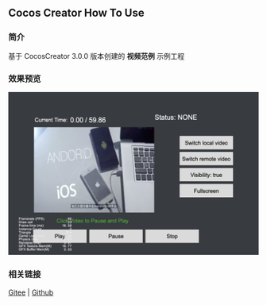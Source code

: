 ## Cocos Creator How To Use

### 简介

基于 CocosCreator 3.0.0 版本创建的 **视频范例** 示例工程

### 效果预览
![image](../../image/202203/2022030207.jpg)

### 相关链接
[Gitee](https://gitee.com/mirrors_cocos-creator/example-cases/tree/v2.4.3/assets/cases/02_ui/09_videoplayer) | [Github](https://github.com/cocos-creator/example-cases/tree/v2.4.3/assets/cases/02_ui/09_videoplayer)